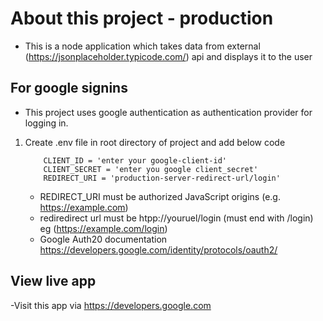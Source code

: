 # About this project - production
- This is a node application which takes data from external (https://jsonplaceholder.typicode.com/) api and displays it to the user

## For google signins

- This project uses google authentication as  authentication provider for logging in.

1. Create .env file in root directory of project and add below code
    ```
        CLIENT_ID = 'enter your google-client-id'
        CLIENT_SECRET = 'enter you google client_secret'
        REDIRECT_URI = 'production-server-redirect-url/login'
    ```
    - REDIRECT_URI must be authorized JavaScript origins (e.g. https://example.com)
    - rediredirect url must be htpp://youruel/login (must end with /login) eg (https://example.com/login)
    - Google Auth20 documentation https://developers.google.com/identity/protocols/oauth2/
 
## View live app
  -Visit this app via https://developers.google.com